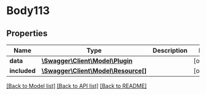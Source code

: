 # Body113

## Properties
Name | Type | Description | Notes
------------ | ------------- | ------------- | -------------
**data** | [**\Swagger\Client\Model\Plugin**](Plugin.md) |  | [optional] 
**included** | [**\Swagger\Client\Model\Resource[]**](Resource.md) |  | [optional] 

[[Back to Model list]](../../README.md#documentation-for-models) [[Back to API list]](../../README.md#documentation-for-api-endpoints) [[Back to README]](../../README.md)

